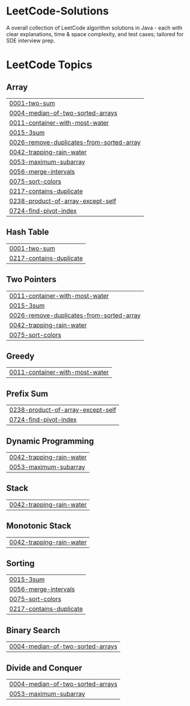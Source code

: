 # LeetCode-Solutions
A overall collection of LeetCode algorithm solutions in Java - each with clear explanations, time &amp; space complexity, and test cases; tailored for SDE interview prep.

<!---LeetCode Topics Start-->
# LeetCode Topics
## Array
|  |
| ------- |
| [0001-two-sum](https://github.com/codercodes123/LeetCode-Solutions/tree/master/0001-two-sum) |
| [0004-median-of-two-sorted-arrays](https://github.com/codercodes123/LeetCode-Solutions/tree/master/0004-median-of-two-sorted-arrays) |
| [0011-container-with-most-water](https://github.com/codercodes123/LeetCode-Solutions/tree/master/0011-container-with-most-water) |
| [0015-3sum](https://github.com/codercodes123/LeetCode-Solutions/tree/master/0015-3sum) |
| [0026-remove-duplicates-from-sorted-array](https://github.com/codercodes123/LeetCode-Solutions/tree/master/0026-remove-duplicates-from-sorted-array) |
| [0042-trapping-rain-water](https://github.com/codercodes123/LeetCode-Solutions/tree/master/0042-trapping-rain-water) |
| [0053-maximum-subarray](https://github.com/codercodes123/LeetCode-Solutions/tree/master/0053-maximum-subarray) |
| [0056-merge-intervals](https://github.com/codercodes123/LeetCode-Solutions/tree/master/0056-merge-intervals) |
| [0075-sort-colors](https://github.com/codercodes123/LeetCode-Solutions/tree/master/0075-sort-colors) |
| [0217-contains-duplicate](https://github.com/codercodes123/LeetCode-Solutions/tree/master/0217-contains-duplicate) |
| [0238-product-of-array-except-self](https://github.com/codercodes123/LeetCode-Solutions/tree/master/0238-product-of-array-except-self) |
| [0724-find-pivot-index](https://github.com/codercodes123/LeetCode-Solutions/tree/master/0724-find-pivot-index) |
## Hash Table
|  |
| ------- |
| [0001-two-sum](https://github.com/codercodes123/LeetCode-Solutions/tree/master/0001-two-sum) |
| [0217-contains-duplicate](https://github.com/codercodes123/LeetCode-Solutions/tree/master/0217-contains-duplicate) |
## Two Pointers
|  |
| ------- |
| [0011-container-with-most-water](https://github.com/codercodes123/LeetCode-Solutions/tree/master/0011-container-with-most-water) |
| [0015-3sum](https://github.com/codercodes123/LeetCode-Solutions/tree/master/0015-3sum) |
| [0026-remove-duplicates-from-sorted-array](https://github.com/codercodes123/LeetCode-Solutions/tree/master/0026-remove-duplicates-from-sorted-array) |
| [0042-trapping-rain-water](https://github.com/codercodes123/LeetCode-Solutions/tree/master/0042-trapping-rain-water) |
| [0075-sort-colors](https://github.com/codercodes123/LeetCode-Solutions/tree/master/0075-sort-colors) |
## Greedy
|  |
| ------- |
| [0011-container-with-most-water](https://github.com/codercodes123/LeetCode-Solutions/tree/master/0011-container-with-most-water) |
## Prefix Sum
|  |
| ------- |
| [0238-product-of-array-except-self](https://github.com/codercodes123/LeetCode-Solutions/tree/master/0238-product-of-array-except-self) |
| [0724-find-pivot-index](https://github.com/codercodes123/LeetCode-Solutions/tree/master/0724-find-pivot-index) |
## Dynamic Programming
|  |
| ------- |
| [0042-trapping-rain-water](https://github.com/codercodes123/LeetCode-Solutions/tree/master/0042-trapping-rain-water) |
| [0053-maximum-subarray](https://github.com/codercodes123/LeetCode-Solutions/tree/master/0053-maximum-subarray) |
## Stack
|  |
| ------- |
| [0042-trapping-rain-water](https://github.com/codercodes123/LeetCode-Solutions/tree/master/0042-trapping-rain-water) |
## Monotonic Stack
|  |
| ------- |
| [0042-trapping-rain-water](https://github.com/codercodes123/LeetCode-Solutions/tree/master/0042-trapping-rain-water) |
## Sorting
|  |
| ------- |
| [0015-3sum](https://github.com/codercodes123/LeetCode-Solutions/tree/master/0015-3sum) |
| [0056-merge-intervals](https://github.com/codercodes123/LeetCode-Solutions/tree/master/0056-merge-intervals) |
| [0075-sort-colors](https://github.com/codercodes123/LeetCode-Solutions/tree/master/0075-sort-colors) |
| [0217-contains-duplicate](https://github.com/codercodes123/LeetCode-Solutions/tree/master/0217-contains-duplicate) |
## Binary Search
|  |
| ------- |
| [0004-median-of-two-sorted-arrays](https://github.com/codercodes123/LeetCode-Solutions/tree/master/0004-median-of-two-sorted-arrays) |
## Divide and Conquer
|  |
| ------- |
| [0004-median-of-two-sorted-arrays](https://github.com/codercodes123/LeetCode-Solutions/tree/master/0004-median-of-two-sorted-arrays) |
| [0053-maximum-subarray](https://github.com/codercodes123/LeetCode-Solutions/tree/master/0053-maximum-subarray) |
<!---LeetCode Topics End-->
